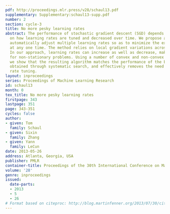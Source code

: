 ```yaml
---
pdf: http://proceedings.mlr.press/v28/schaul13.pdf
supplementary: Supplementary:schaul13-supp.pdf
number: 2
section: cycle-3
title: No more pesky learning rates
abstract: The performance of stochastic gradient descent (SGD) depends critically
  on how learning rates are tuned and decreased over time. We propose a method to
  automatically adjust multiple learning rates so as to minimize the expected error
  at any one time. The method relies on local gradient variations across samples.
  In our approach, learning rates can increase as well as decrease, making it suitable
  for non-stationary problems. Using a number of convex and non-convex learning tasks,
  we show that the resulting algorithm matches the performance of the best settings
  obtained through systematic search, and effectively removes the need for learning
  rate tuning.
layout: inproceedings
series: Proceedings of Machine Learning Research
id: schaul13
month: 0
tex_title: No more pesky learning rates
firstpage: 343
lastpage: 351
page: 343-351
cycles: false
author:
- given: Tom
  family: Schaul
- given: Sixin
  family: Zhang
- given: Yann
  family: LeCun
date: 2013-05-26
address: Atlanta, Georgia, USA
publisher: PMLR
container-title: Proceedings of the 30th International Conference on Machine Learning
volume: '28'
genre: inproceedings
issued:
  date-parts:
  - 2013
  - 5
  - 26
# Format based on citeproc: http://blog.martinfenner.org/2013/07/30/citeproc-yaml-for-bibliographies/
---
```

